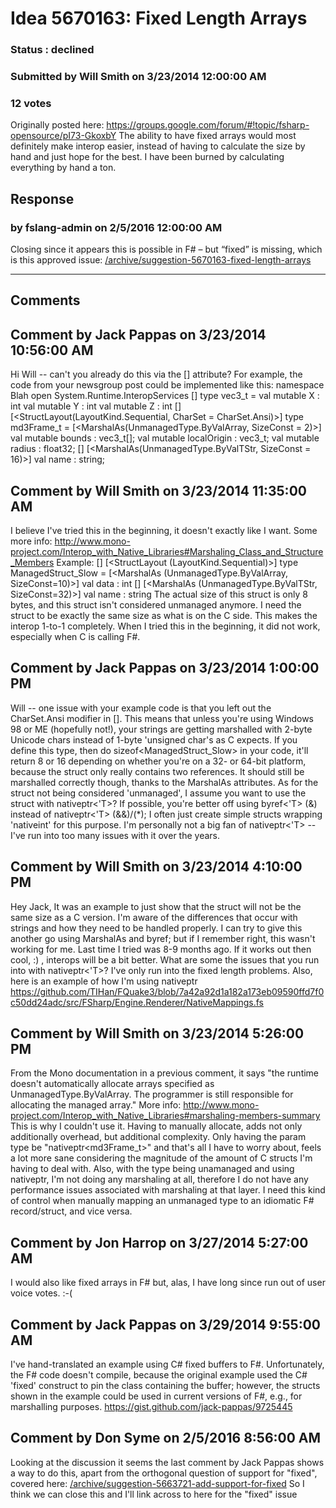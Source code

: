 # Idea 5670163: Fixed Length Arrays #

### Status : declined

### Submitted by Will Smith on 3/23/2014 12:00:00 AM

### 12 votes

Originally posted here: https://groups.google.com/forum/#!topic/fsharp-opensource/pI73-GkoxbY
The ability to have fixed arrays would most definitely make interop easier, instead of having to calculate the size by hand and just hope for the best. I have been burned by calculating everything by hand a ton.



## Response 
### by fslang-admin on 2/5/2016 12:00:00 AM

Closing since it appears this is possible in F# – but “fixed” is missing, which is this approved issue: [/archive/suggestion-5670163-fixed-length-arrays](/archive/suggestion-5670163-fixed-length-arrays.md)

------------------------
## Comments


## Comment by Jack Pappas on 3/23/2014 10:56:00 AM
Hi Will -- can't you already do this via the [<MarshalAs>] attribute? For example, the code from your newsgroup post could be implemented like this:
namespace Blah
open System.Runtime.InteropServices
[<Struct>]
type vec3_t =
val mutable X : int
val mutable Y : int
val mutable Z : int
[<Struct>]
[<StructLayout(LayoutKind.Sequential, CharSet = CharSet.Ansi)>]
type md3Frame_t =
[<MarshalAs(UnmanagedType.ByValArray, SizeConst = 2)>]
val mutable bounds : vec3_t[];
val mutable localOrigin : vec3_t;
val mutable radius : float32;
[<DefaultValue>]
[<MarshalAs(UnmanagedType.ByValTStr, SizeConst = 16)>]
val name : string;


## Comment by Will Smith on 3/23/2014 11:35:00 AM
I believe I've tried this in the beginning, it doesn't exactly like I want. Some more info: http://www.mono-project.com/Interop_with_Native_Libraries#Marshaling_Class_and_Structure_Members
Example:
[<Struct>]
[<StructLayout (LayoutKind.Sequential)>]
type ManagedStruct_Slow =
[<MarshalAs (UnmanagedType.ByValArray, SizeConst=10)>]
val data : int []
[<MarshalAs (UnmanagedType.ByValTStr, SizeConst=32)>]
val name : string
The actual size of this struct is only 8 bytes, and this struct isn't considered unmanaged anymore. I need the struct to be exactly the same size as what is on the C side. This makes the interop 1-to-1 completely. When I tried this in the beginning, it did not work, especially when C is calling F#.


## Comment by Jack Pappas on 3/23/2014 1:00:00 PM
Will -- one issue with your example code is that you left out the CharSet.Ansi modifier in [<StructLayout>]. This means that unless you're using Windows 98 or ME (hopefully not!), your strings are getting marshalled with 2-byte Unicode chars instead of 1-byte 'unsigned char's as C expects.
If you define this type, then do sizeof<ManagedStruct_Slow> in your code, it'll return 8 or 16 depending on whether you're on a 32- or 64-bit platform, because the struct only really contains two references. It should still be marshalled correctly though, thanks to the MarshalAs attributes.
As for the struct not being considered 'unmanaged', I assume you want to use the struct with nativeptr<'T>? If possible, you're better off using byref<'T> (&) instead of nativeptr<'T> (&&)/(*); I often just create simple structs wrapping 'nativeint' for this purpose. I'm personally not a big fan of nativeptr<'T> -- I've run into too many issues with it over the years.


## Comment by Will Smith on 3/23/2014 4:10:00 PM
Hey Jack,
It was an example to just show that the struct will not be the same size as a C version. I'm aware of the differences that occur with strings and how they need to be handled properly.
I can try to give this another go using MarshalAs and byref; but if I remember right, this wasn't working for me. Last time I tried was 8-9 months ago. If it works out then cool, :) , interops will be a bit better.
What are some the issues that you run into with nativeptr<'T>? I've only run into the fixed length problems.
Also, here is an example of how I'm using nativeptr https://github.com/TIHan/FQuake3/blob/7a42a92d1a182a173eb09590ffd7f0c50dd24adc/src/FSharp/Engine.Renderer/NativeMappings.fs


## Comment by Will Smith on 3/23/2014 5:26:00 PM
From the Mono documentation in a previous comment, it says "the runtime doesn't automatically allocate arrays specified as UnmanagedType.ByValArray. The programmer is still responsible for allocating the managed array." More info: http://www.mono-project.com/Interop_with_Native_Libraries#marshaling-members-summary
This is why I couldn't use it. Having to manually allocate, adds not only additionally overhead, but additional complexity. Only having the param type be "nativeptr<md3Frame_t>" and that's all I have to worry about, feels a lot more sane considering the magnitude of the amount of C structs I'm having to deal with. Also, with the type being unamanaged and using nativeptr, I'm not doing any marshaling at all, therefore I do not have any performance issues associated with marshaling at that layer.
I need this kind of control when manually mapping an unmanaged type to an idiomatic F# record/struct, and vice versa.


## Comment by Jon Harrop on 3/27/2014 5:27:00 AM
I would also like fixed arrays in F# but, alas, I have long since run out of user voice votes. :-(


## Comment by Jack Pappas on 3/29/2014 9:55:00 AM
I've hand-translated an example using C# fixed buffers to F#. Unfortunately, the F# code doesn't compile, because the original example used the C# 'fixed' construct to pin the class containing the buffer; however, the structs shown in the example could be used in current versions of F#, e.g., for marshalling purposes.
https://gist.github.com/jack-pappas/9725445


## Comment by Don Syme on 2/5/2016 8:56:00 AM
Looking at the discussion it seems the last comment by Jack Pappas shows a way to do this, apart from the orthogonal question of support for "fixed", covered here: [/archive/suggestion-5663721-add-support-for-fixed](/archive/suggestion-5663721-add-support-for-fixed.md)
So I think we can close this and I'll link across to here for the "fixed" issue

